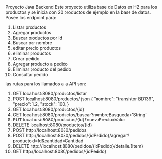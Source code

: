 Proyecto Java Backend
Este proyecto utiliza base de Datos en H2 para los productos y se inicia con 20 productos de ejemplo en la base de datos.
Posee los endpoint para:
1) Listar productos
2) Agregar productos
3) Buscar productos por id
4) Buscar por nombre
5) editar precio productos
6) eliminar productos
7) Crear pedido
8) Agregar producto a pedido
9) Eliminar producto del pedido
10) Consultar pedido

las rutas para los llamados a la API son:

1) GET localhost:8080/productos/listar
2) POST localhost:8080/productos/
   json
   {
    "nombre": "transistor BD139",
    "precio": 1.2,
    "stock": 100,
  }
3) GET localhost:8080/productos/{id}
4) GET localhost:8080/productos/buscar?nombreBusqueda='String'
5) PUT localhost:8080/productos/{id}?nuevoPrecio=Valor
6) DELETE localhost:8080/productos/{id}
7) POST http://localhost:8080/pedidos
8) POST http://localhost:8080/pedidos/{idPedido}/agregar?productoId=Id&cantidad=Cantidad
9) DELETE http://localhost:8080/pedidos/{idPedido}/detalle/{Item}
10) GET http://localhost:8080/pedidos/{idPedido}
